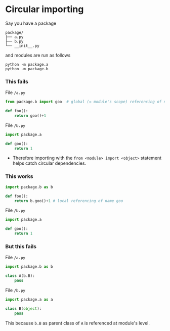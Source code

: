 # Circular importing
Say you have a package
```
package/
├── a.py
├── b.py
└── __init__.py
```
and modules are run as follows
```
python -m package.a
python -m package.b
```

### This fails
File `/a.py`
```python title="/a.py"
from package.b import goo  # global (= module's scope) referencing of name goo

def foo():
    return goo()+1
```
File `/b.py`
```python title="/b.py"
import package.a

def goo():
    return 1
```
* Therefore importing with the `from <module> import <object>` statement helps catch circular dependencies.

### This works
```python title="/a.py"
import package.b as b

def foo():
    return b.goo()+1 # local referencing of name goo
```
File `/b.py`
```python title="/b.py"
import package.a

def goo():
    return 1
```

### But this fails
File `/a.py`
```python title="/a.py"
import package.b as b

class A(b.B):
    pass
```
File `/b.py`
```python title="/b.py"
import package.a as a

class B(object):
    pass
```
This because `b.B` as parent class of `A` is referenced at module's level.
